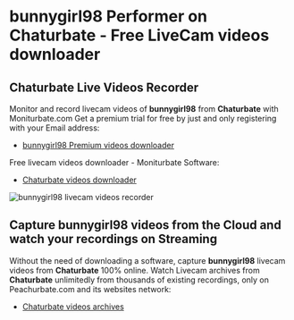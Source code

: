 # bunnygirl98 Performer on Chaturbate - Free LiveCam videos downloader

## Chaturbate Live Videos Recorder

Monitor and record livecam videos of **bunnygirl98** from **Chaturbate** with Moniturbate.com
Get a premium trial for free by just and only registering with your Email address:
* [bunnygirl98 Premium videos downloader](https://moniturbate.com/request-demo-licence-key.html)

Free livecam videos downloader - Moniturbate Software:
* [Chaturbate videos downloader](https://moniturbate.com/moniturbate-download-software.html)

![bunnygirl98 livecam videos recorder](https://peachurnet.com/templates/moniturbate-software.png)


## Capture bunnygirl98 videos from the Cloud and watch your recordings on Streaming

Without the need of downloading a software, capture **bunnygirl98** livecam videos from **Chaturbate** 100% online.
Watch Livecam archives from **Chaturbate** unlimitedly from thousands of existing recordings, only on Peachurbate.com and its websites network:
* [Chaturbate videos archives](https://peachurnet.com/)